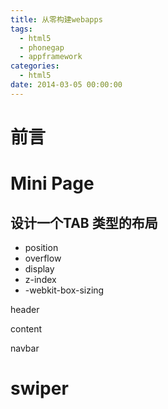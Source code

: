 ```yaml
---
title: 从零构建webapps
tags:
  - html5
  - phonegap
  - appframework
categories:
  - html5
date: 2014-03-05 00:00:00
---
```


# 前言

# Mini Page


## 设计一个TAB 类型的布局

* position
* overflow
* display
* z-index
* -webkit-box-sizing

header

content

navbar


# swiper